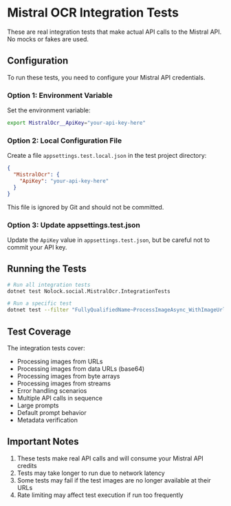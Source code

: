 # Mistral OCR Integration Tests

These are real integration tests that make actual API calls to the Mistral API. No mocks or fakes are used.

## Configuration

To run these tests, you need to configure your Mistral API credentials.

### Option 1: Environment Variable
Set the environment variable:
```bash
export MistralOcr__ApiKey="your-api-key-here"
```

### Option 2: Local Configuration File
Create a file `appsettings.test.local.json` in the test project directory:
```json
{
  "MistralOcr": {
    "ApiKey": "your-api-key-here"
  }
}
```

This file is ignored by Git and should not be committed.

### Option 3: Update appsettings.test.json
Update the `ApiKey` value in `appsettings.test.json`, but be careful not to commit your API key.

## Running the Tests

```bash
# Run all integration tests
dotnet test Nolock.social.MistralOcr.IntegrationTests

# Run a specific test
dotnet test --filter "FullyQualifiedName~ProcessImageAsync_WithImageUrl"
```

## Test Coverage

The integration tests cover:
- Processing images from URLs
- Processing images from data URLs (base64)
- Processing images from byte arrays
- Processing images from streams
- Error handling scenarios
- Multiple API calls in sequence
- Large prompts
- Default prompt behavior
- Metadata verification

## Important Notes

1. These tests make real API calls and will consume your Mistral API credits
2. Tests may take longer to run due to network latency
3. Some tests may fail if the test images are no longer available at their URLs
4. Rate limiting may affect test execution if run too frequently